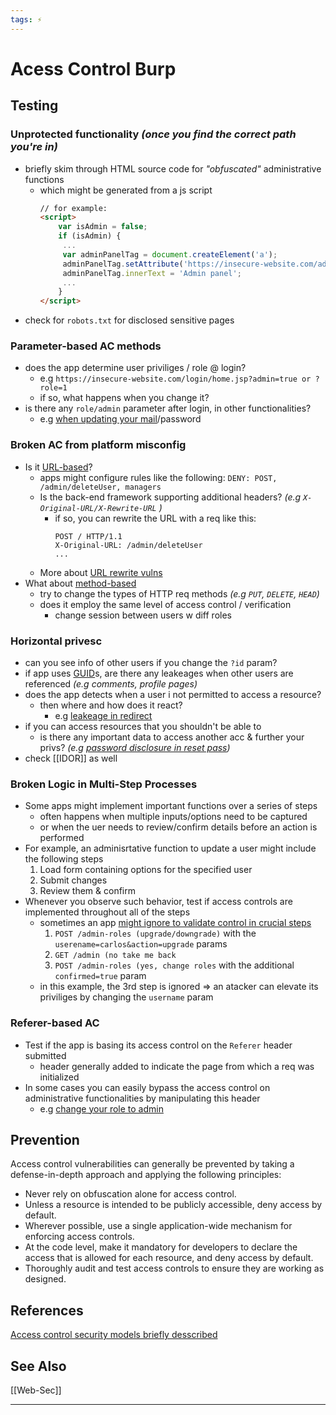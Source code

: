 ```yaml
---
tags: ⚡
---
```


# Acess Control Burp


## Testing

### Unprotected functionality *(once you find the correct path you're in)*
- briefly skim through HTML source code for *"obfuscated"* administrative functions 
	- which might be generated from a js script
		```html
		// for example:
		<script>  
			var isAdmin = false;  
			if (isAdmin) {  
			 ...  
			 var adminPanelTag = document.createElement('a');  
			 adminPanelTag.setAttribute('https://insecure-website.com/administrator-panel-yb556');  
			 adminPanelTag.innerText = 'Admin panel';  
			 ...  
			}  
		</script>
		```
- check for `robots.txt` for disclosed sensitive pages
### Parameter-based AC methods
- does the app determine user priviliges / role @ login?
	- e.g `https://insecure-website.com/login/home.jsp?admin=true or ?role=1` 
	- if so, what happens when you change it?
- is there any `role/admin` parameter after login, in other functionalities?
	- e.g [when updating your mail](https://portswigger.net/web-security/access-control/lab-user-role-can-be-modified-in-user-profile)/password 
### Broken AC from platform misconfig
- Is it [URL-based](https://portswigger.net/web-security/access-control/lab-url-based-access-control-can-be-circumvented)?
	- apps might configure rules like the following: `DENY: POST, /admin/deleteUser, managers`
	- Is the back-end framework supporting additional headers? *(e.g `X-Original-URL/X-Rewrite-URL` )*
		- if so, you can rewrite the URL with a req like this:
			```
			POST / HTTP/1.1  
			X-Original-URL: /admin/deleteUser  
			...
			```
	- More about [URL rewrite vulns](https://www.acunetix.com/vulnerabilities/web/url-rewrite-vulnerability/)
- What about [method-based](https://portswigger.net/web-security/access-control/lab-method-based-access-control-can-be-circumvented)
	- try to change the types of HTTP req methods *(e.g `PUT`, `DELETE`, `HEAD`)* 
	- does it employ the same level of access control / verification
		- change session between users w diff roles
		
### Horizontal privesc
- can you see info of other users if you change the `?id` param?
- if app uses [GUID]()s, are there any leakeages when other users are referenced *(e.g comments, profile pages)*
- does the app detects when a user i not permitted to access a resource?
	- then where and how does it react?
		- e.g [leakeage in redirect](https://portswigger.net/web-security/access-control/lab-user-id-controlled-by-request-parameter-with-data-leakage-in-redirect)
- if you can access resources that you shouldn't be able to
	- is there any important data to access another acc & further your privs? *(e.g [password disclosure in reset pass](https://portswigger.net/web-security/access-control/lab-user-id-controlled-by-request-parameter-with-password-disclosure))*
- check [[IDOR]] as well

### Broken Logic in Multi-Step Processes
- Some apps might implement important functions over a series of steps 
	- often happens when multiple inputs/options need to be captured
	- or when the uer needs to review/confirm details before an action is performed
- For example, an adminisrtative function to update a user might include the following steps
	1. Load form containing options for the specified user
	2. Submit changes
	3. Review them & confirm
- Whenever you observe such behavior, test if access controls are implemented throughout all of the steps
	- sometimes an app [might ignore to validate control in crucial steps](https://portswigger.net/web-security/access-control/lab-multi-step-process-with-no-access-control-on-one-step)
		1. `POST /admin-roles (upgrade/downgrade)`  with the `userename=carlos&action=upgrade` params
		2. `GET /admin (no take me back`
		3. `POST /admin-roles (yes, change roles` with the additional `confirmed=true` param
	- in this example, the 3rd step is ignored => an atacker can elevate its priviliges by changing the `username` param

### Referer-based AC
- Test if the app is basing its access control on the `Referer` header submitted
	- header generally added to indicate the page from which a req was initialized
- In some cases you can easily bypass the access control on administrative functionalities by manipulating this header
	- e.g [change your role to admin](https://portswigger.net/web-security/access-control/lab-referer-based-access-control)


## Prevention
Access control vulnerabilities can generally be prevented by taking a defense-in-depth approach and applying the following principles:
-   Never rely on obfuscation alone for access control.
-   Unless a resource is intended to be publicly accessible, deny access by default.
-   Wherever possible, use a single application-wide mechanism for enforcing access controls.
-   At the code level, make it mandatory for developers to declare the access that is allowed for each resource, and deny access by default.
-   Thoroughly audit and test access controls to ensure they are working as designed.

## References
[Access control security models briefly desscribed](https://portswigger.net/web-security/access-control/security-models)

## See Also
[[Web-Sec]]

---